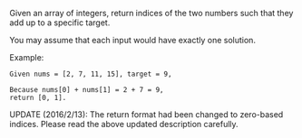 Given an array of integers, return indices of the two numbers such that they add up to a specific target.

You may assume that each input would have exactly one solution.

Example:

~~~
Given nums = [2, 7, 11, 15], target = 9,

Because nums[0] + nums[1] = 2 + 7 = 9,
return [0, 1].
~~~

UPDATE (2016/2/13):
The return format had been changed to zero-based indices. Please read the above updated description carefully.
